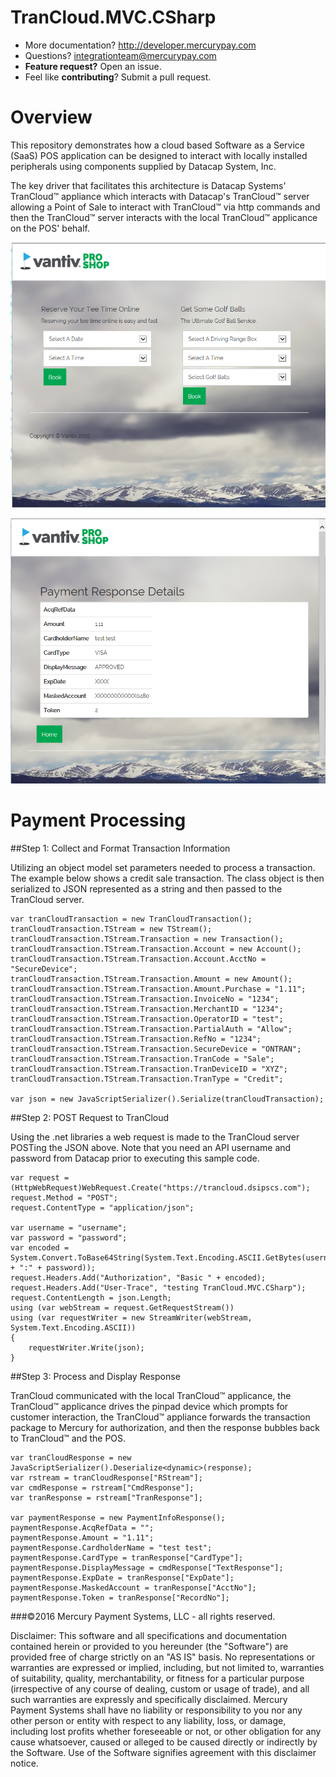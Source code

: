 # TranCloud.MVC.CSharp

* More documentation?  http://developer.mercurypay.com
* Questions?  integrationteam@mercurypay.com
* **Feature request?** Open an issue.
* Feel like **contributing**?  Submit a pull request.

# Overview

This repository demonstrates how a cloud based Software as a Service (SaaS) POS application can be designed to interact with locally installed peripherals using components supplied by Datacap System, Inc.

The key driver that facilitates this architecture is Datacap Systems' TranCloud&trade; appliance which interacts with Datacap's TranCloud&trade; server allowing a Point of Sale to interact with TranCloud&trade; via http commands and then the TranCloud&trade; server interacts with the local TranCloud&trade; applicance on the POS' behalf.


![TranCloud.MVC.CSharp](https://github.com/mercurypay/TranCloud.MVC.CSharp/blob/master/screenshot1.PNG)


![HostedCheckout.MVC.CSharp](https://github.com/mercurypay/TranCloud.MVC.CSharp/blob/master/screenshot2.PNG)

# Payment Processing

##Step 1: Collect and Format Transaction Information

Utilizing an object model set parameters needed to process a transaction.  The example below shows a credit sale transaction.  The class object is then serialized to JSON represented as a string and then passed to the TranCloud server.


```
var tranCloudTransaction = new TranCloudTransaction();
tranCloudTransaction.TStream = new TStream();
tranCloudTransaction.TStream.Transaction = new Transaction();
tranCloudTransaction.TStream.Transaction.Account = new Account();
tranCloudTransaction.TStream.Transaction.Account.AcctNo = "SecureDevice";
tranCloudTransaction.TStream.Transaction.Amount = new Amount();
tranCloudTransaction.TStream.Transaction.Amount.Purchase = "1.11";
tranCloudTransaction.TStream.Transaction.InvoiceNo = "1234";
tranCloudTransaction.TStream.Transaction.MerchantID = "1234";
tranCloudTransaction.TStream.Transaction.OperatorID = "test";
tranCloudTransaction.TStream.Transaction.PartialAuth = "Allow";
tranCloudTransaction.TStream.Transaction.RefNo = "1234";
tranCloudTransaction.TStream.Transaction.SecureDevice = "ONTRAN";
tranCloudTransaction.TStream.Transaction.TranCode = "Sale";
tranCloudTransaction.TStream.Transaction.TranDeviceID = "XYZ";
tranCloudTransaction.TStream.Transaction.TranType = "Credit";

var json = new JavaScriptSerializer().Serialize(tranCloudTransaction);

```


##Step 2: POST Request to TranCloud

Using the .net libraries a web request is made to the TranCloud server POSTing the JSON above.  Note that you need an API username and password from Datacap prior to executing this sample code.


```
var request = (HttpWebRequest)WebRequest.Create("https://trancloud.dsipscs.com");
request.Method = "POST";
request.ContentType = "application/json";

var username = "username";
var password = "password";
var encoded = System.Convert.ToBase64String(System.Text.Encoding.ASCII.GetBytes(username + ":" + password));
request.Headers.Add("Authorization", "Basic " + encoded);
request.Headers.Add("User-Trace", "testing TranCloud.MVC.CSharp");
request.ContentLength = json.Length;
using (var webStream = request.GetRequestStream())
using (var requestWriter = new StreamWriter(webStream, System.Text.Encoding.ASCII))
{
    requestWriter.Write(json);
}
```


##Step 3: Process and Display Response

TranCloud communicated with the local TranCloud&trade; applicance, the TranCloud&trade; applicance drives the pinpad device which prompts for customer interaction, the TranCloud&trade; appliance forwards the transaction package to Mercury for authorization, and then the response bubbles back to TranCloud&trade; and the POS.


```
var tranCloudResponse = new JavaScriptSerializer().Deserialize<dynamic>(response);
var rstream = tranCloudResponse["RStream"];
var cmdResponse = rstream["CmdResponse"];
var tranResponse = rstream["TranResponse"];

var paymentResponse = new PaymentInfoResponse();
paymentResponse.AcqRefData = "";
paymentResponse.Amount = "1.11";
paymentResponse.CardholderName = "test test";
paymentResponse.CardType = tranResponse["CardType"];
paymentResponse.DisplayMessage = cmdResponse["TextResponse"];
paymentResponse.ExpDate = tranResponse["ExpDate"];
paymentResponse.MaskedAccount = tranResponse["AcctNo"];
paymentResponse.Token = tranResponse["RecordNo"];
```



###©2016 Mercury Payment Systems, LLC - all rights reserved.

Disclaimer:
This software and all specifications and documentation contained herein or provided to you hereunder (the "Software") are provided free of charge strictly on an "AS IS" basis. No representations or warranties are expressed or implied, including, but not limited to, warranties of suitability, quality, merchantability, or fitness for a particular purpose (irrespective of any course of dealing, custom or usage of trade), and all such warranties are expressly and specifically disclaimed. Mercury Payment Systems shall have no liability or responsibility to you nor any other person or entity with respect to any liability, loss, or damage, including lost profits whether foreseeable or not, or other obligation for any cause whatsoever, caused or alleged to be caused directly or indirectly by the Software. Use of the Software signifies agreement with this disclaimer notice.
